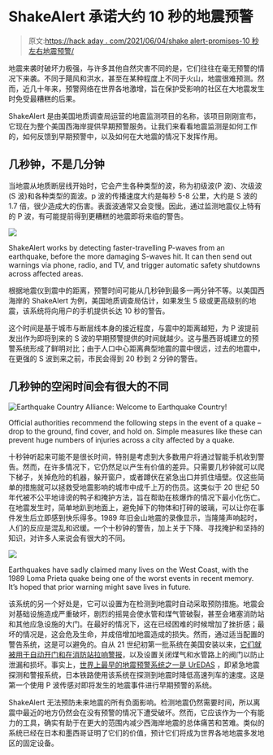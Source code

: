 # ShakeAlert 承诺大约 10 秒的地震预警

> 原文:[https://hack aday . com/2021/06/04/shake alert-promises-10 秒左右地震预警/](https://hackaday.com/2021/06/04/shakealert-promises-earthquake-early-warning-of-about-10-seconds/)

地震来袭时破坏力极强，与许多其他自然灾害不同的是，它们往往在毫无预警的情况下来袭。不同于飓风和洪水，甚至在某种程度上不同于火山，地震很难预测。然而，近几十年来，预警网络在世界各地激增，旨在保护受影响的社区在大地震发生时免受最糟糕的后果。

ShakeAlert 是由美国地质调查局运营的地震监测项目的名称，该项目刚刚宣布，它现在为整个美国西海岸提供早期预警服务。让我们来看看地震监测是如何工作的，如何反馈到早期预警中，以及如何在大地震的情况下发挥作用。

## 几秒钟，不是几分钟

当地震从地质断层线开始时，它会产生各种类型的波，称为初级波(P 波)、次级波(S 波)和各种类型的面波。p 波的传播速度大约是每秒 5-8 公里，大约是 S 波的 1.7 倍，很少造成大的伤害。表面波通常又会变慢。因此，通过监测地震仪上特有的 P 波，有可能提前得到更糟糕的地震即将来临的警告。

![](../Images/6bc98a1d1c839babda0255d75630ec10.png)

ShakeAlert works by detecting faster-travelling P-waves from an earthquake, before the more damaging S-waves hit. It can then send out warnings via phone, radio, and TV, and trigger automatic safety shutdowns across affected areas.

根据地震仪到震中的距离，预警时间可能从几秒钟到最多一两分钟不等。以美国西海岸的 ShakeAlert 为例，美国地质调查局估计，如果发生 5 级或更高级别的地震，该系统将向用户的手机提供长达 10 秒的警告。

这个时间是基于城市与断层线本身的接近程度，与震中的距离越短，为 P 波提前发出作为即将到来的 S 波的早期预警提供的时间就越少。这与墨西哥城建立的预警系统形成了鲜明对比；由于人口中心距离典型地震的震中很远，过去的地震中，在更强的 S 波到来之前，市民会得到 20 秒到 2 分钟的警告。

## 几秒钟的空闲时间会有很大的不同

![Earthquake Country Alliance: Welcome to Earthquake Country!](../Images/53cc34698976139a3dc25f74b00a40df.png)

Official authorities recommend the following steps in the event of a quake – drop to the ground, find cover, and hold on. Simple measures like these can prevent huge numbers of injuries across a city affected by a quake.

十秒钟听起来可能不是很长时间，特别是考虑到大多数用户将通过智能手机收到警告。然而，在许多情况下，它仍然足以产生有价值的差异。只需要几秒钟就可以爬下梯子，关掉危险的机器，躲开窗户，或者蹲伏在紧急出口并抓住墙壁。仅这些简单的措施就可以拯救受地震影响的城市中成千上万的伤员。这类似于 20 世纪 50 年代被不公平地诽谤的鸭子和掩护方法，旨在帮助在核爆炸的情况下最小化伤亡。在地震发生时，简单地趴到地面上，避免掉下的物体和打碎的玻璃，可以让你在事件发生后立即感到快乐得多。1989 年旧金山地震的录像显示，当隆隆声响起时，人们的反应是混乱和迟缓。一个十秒钟的警告，加上关于下降、寻找掩护和坚持的知识，对许多人来说会有很大的不同。

![](../Images/482d28d4734c682ddfd405517b98f5b8.png)

Earthquakes have sadly claimed many lives on the West Coast, with the 1989 Loma Prieta quake being one of the worst events in recent memory. It’s hoped that prior warning might save lives in future.

该系统的另一个好处是，它可以设置为在检测到地震时自动采取预防措施。地震会对基础设施造成严重破坏，剧烈的摇晃会使水管和煤气管破裂，甚至会堵塞消防站和其他应急设施的大门。在最好的情况下，这在已经困难的时候增加了挫折感；最坏的情况是，这会危及生命，并成倍增加地震造成的损失。然而，通过适当配置的警告系统，这是可以避免的。自从 21 世纪初第一批系统在美国安装以来，[它们就被用于自动开门和在消防站拉响警报](https://web.archive.org/web/20140223054531/http://members.napanet.net/~chderham/siren.htm)，以及设置关闭煤气和水管路上的阀门以防止泄漏和损坏。事实上，[世界上最早的地震预警系统之一是 UrEDAS](https://spectrum.ieee.org/at-work/innovation/a-brief-history-of-earthquake-warnings) ，即紧急地震探测和警报系统，日本铁路使用该系统在探测到地震时降低高速列车的速度。这是第一个使用 P 波传感对即将发生的地震事件进行早期预警的系统。

ShakeAlert 无法预防未来地震的所有负面影响。检测地震仍然需要时间，所以离震中最近的地方仍然会在没有预警的情况下遭受破坏。然而，它应该作为一个有能力的工具，确实有助于在更大的范围内减少西海岸地震的总体痛苦和苦难。类似的系统已经在日本和墨西哥证明了它们的价值，预计它们将成为世界各地地震多发地区的固定设备。